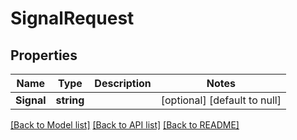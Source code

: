 # SignalRequest

## Properties
Name | Type | Description | Notes
------------ | ------------- | ------------- | -------------
**Signal** | **string** |  | [optional] [default to null]

[[Back to Model list]](../README.md#documentation-for-models) [[Back to API list]](../README.md#documentation-for-api-endpoints) [[Back to README]](../README.md)

